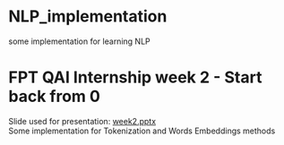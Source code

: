 # NLP_implementation
some implementation for learning NLP
# FPT QAI Internship week 2 - Start back from 0
Slide used for presentation: [week2.pptx](https://github.com/jayllfpt/NLP_implementation/blob/main/.week2.pptx)
<Br>
Some implementation for Tokenization and Words Embeddings methods
